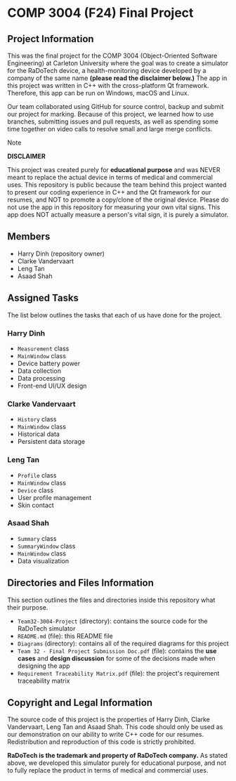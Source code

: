 # COMP 3004 (F24) Final Project

## Project Information
This was the final project for the COMP 3004 (Object-Oriented Software Engineering) at Carleton University where the goal was to create a simulator for the RaDoTech device, a health-monitoring device developed by a company of the same name **(please read the disclaimer below.)** The app in this project was written in C++ with the cross-platform Qt framework. Therefore, this app can be run on Windows, macOS and Linux.

Our team collaborated using GitHub for source control, backup and submit our project for marking. Because of this project, we learned how to use branches, submitting issues and pull requests, as well as spending some time together on video calls to resolve small and large merge conflicts.

> [!NOTE]
> **DISCLAIMER**
>
> This project was created purely for **educational purpose** and was NEVER meant to replace the actual device in terms of medical and commercial uses.
> This repository is public because the team behind this project wanted to present our coding experience in C++ and the Qt framework for our resumes, and NOT to promote a copy/clone of the original device.
> Please do not use the app in this repository for measuring your own vital signs. This app does NOT actually measure a person's vital sign, it is purely a simulator.

## Members
- Harry Dinh (repository owner)
- Clarke Vandervaart
- Leng Tan
- Asaad Shah

## Assigned Tasks
The list below outlines the tasks that each of us have done for the project.

### Harry Dinh
- `Measurement` class
- `MainWindow` class
- Device battery power
- Data collection
- Data processing
- Front-end UI/UX design

### Clarke Vandervaart
- `History` class
- `MainWindow` class
- Historical data
- Persistent data storage

### Leng Tan
- `Profile` class
- `MainWindow` class
- `Device` class
- User profile management
- Skin contact

### Asaad Shah
- `Summary` class
- `SummaryWindow` class
- `MainWindow` class
- Data visualization

## Directories and Files Information
This section outlines the files and directories inside this repository what their purpose.

- `Team32-3004-Project` (directory): contains the source code for the RaDoTech simulator
- `README.md` (file): this README file
- `Diagrams` (directory): contains all of the required diagrams for this project
- `Team 32 - Final Project Submission Doc.pdf` (file): contains the **use cases** and **design discussion** for some of the decisions made when designing the app
- `Requirement Traceability Matrix.pdf` (file): the project's requirement traceability matrix

## Copyright and Legal Information
The source code of this project is the properties of Harry Dinh, Clarke Vandervaart, Leng Tan and Asaad Shah. This code should only be used as our demonstration on our ability to write C++ code for our resumes. Redistribution and reproduction of this code is strictly prohibited.

**RaDoTech is the trademark and property of RaDoTech company.** As stated above, we developed this simulator purely for educational purpose, and not to fully replace the product in terms of medical and commercial uses.